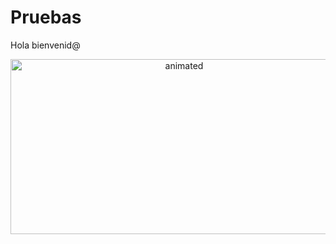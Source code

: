 # Pruebas
Hola bienvenid@
<p align="center">
<img src="https://telegra.ph/file/a0d9fb75984599f960bf0.gif" alt="animated" width="540" height="280" />
</p>
